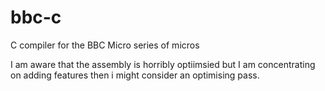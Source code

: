 # bbc-c
C compiler for the BBC Micro series of micros

I am aware that the assembly is horribly optiimsied but I am concentrating on adding features then i might consider an optimising pass.